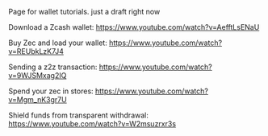 Page for wallet tutorials. just a draft right now

Download a Zcash wallet: https://www.youtube.com/watch?v=AefftLsENaU

Buy Zec and load your wallet: https://www.youtube.com/watch?v=REUbkLzK7J4

Sending a z2z transaction: https://www.youtube.com/watch?v=9WJSMxag2IQ

Spend your zec in stores: https://www.youtube.com/watch?v=Mgm_nK3gr7U

Shield funds from transparent withdrawal: https://www.youtube.com/watch?v=W2msuzrxr3s
